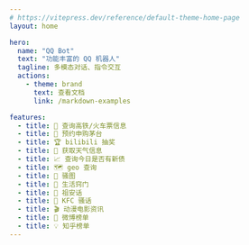 ```yaml
---
# https://vitepress.dev/reference/default-theme-home-page
layout: home

hero:
  name: "QQ Bot"
  text: "功能丰富的 QQ 机器人"
  tagline: 多模态对话、指令交互
  actions:
    - theme: brand
      text: 查看文档
      link: /markdown-examples

features:
  - title: 🚞 查询高铁/火车票信息
  - title: 🍺 预约申购茅台
  - title: 🏆 bilibili 抽奖
  - title: 🌈 获取天气信息
  - title: 📈 查询今日是否有新债
  - title: 🗺️ geo 查询
  - title: 🎑 骚图
  - title: 🎑 生活窍门
  - title: 🎑 祖安话
  - title: 🍟 KFC 骚话
  - title: 🎬 动漫电影资讯
  - title: 🍓 微博榜单
  - title: 💡 知乎榜单
---
```


